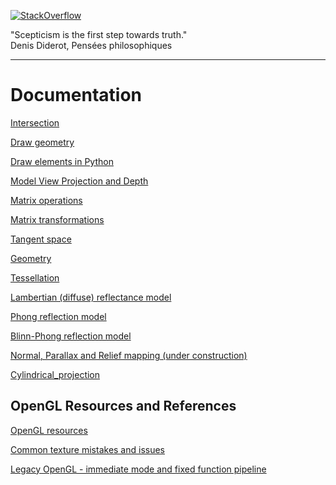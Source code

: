 [![StackOverflow](https://stackexchange.com/users/flair/7322082.png)](https://stackoverflow.com/users/5577765/rabbid76?tab=profile)

"Scepticism is the first step towards truth."  
Denis Diderot, Pensées philosophiques

---

# Documentation

[Intersection](https://github.com/Rabbid76/graphics-snippets/blob/master/documentation/intersection.md)

[Draw geometry](https://github.com/Rabbid76/graphics-snippets/blob/master/documentation/draw_mesh.md)

[Draw elements in Python](https://github.com/Rabbid76/graphics-snippets/blob/master/documentation/draw_elements_python.md)

[Model View Projection and Depth](https://github.com/Rabbid76/graphics-snippets/blob/master/documentation/model_view_projection_depth.md)

[Matrix operations](https://github.com/Rabbid76/graphics-snippets/blob/master/documentation/matrix_operations.md)

[Matrix transformations](https://github.com/Rabbid76/graphics-snippets/blob/master/documentation/model_transformation.md)

[Tangent space](https://github.com/Rabbid76/graphics-snippets/blob/master/documentation/tangent_space.md)

[Geometry](https://github.com/Rabbid76/graphics-snippets/blob/master/documentation/geometry.md)

[Tessellation](https://github.com/Rabbid76/graphics-snippets/blob/master/documentation/tessellation.md)

[Lambertian (diffuse) reflectance model](https://github.com/Rabbid76/graphics-snippets/blob/master/documentation/light_lambertian_diffuse.md)

[Phong reflection model](https://github.com/Rabbid76/graphics-snippets/blob/master/documentation/light_phong.md)

[Blinn-Phong reflection model](https://github.com/Rabbid76/graphics-snippets/blob/master/documentation/light_blinn_phong.md)

[Normal, Parallax and Relief mapping (under construction)](https://github.com/Rabbid76/graphics-snippets/blob/master/documentation/normal_parallax_relief.md)

[Cylindrical_projection](https://github.com/Rabbid76/graphics-snippets/blob/master/documentation/cylindrical_projection.md)

## OpenGL Resources and References

[OpenGL resources](https://github.com/Rabbid76/graphics-snippets/blob/master/documentation/opengl_resources.md)

[Common texture mistakes and issues](https://github.com/Rabbid76/graphics-snippets/blob/master/documentation/issue_texture.md)

[Legacy OpenGL - immediate mode and fixed function pipeline](https://github.com/Rabbid76/graphics-snippets/blob/master/documentation/opengl_legacy.md)
